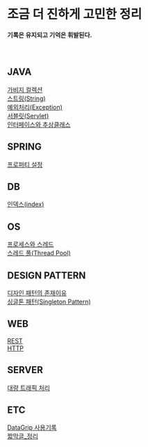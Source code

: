 # 조금 더 진하게 고민한 정리
**기록은 유지되고 기억은 휘발된다.**
<br />
<br />
<br /> 

## JAVA
[가비지 컬렉션](https://github.com/potatoCompletion/TIL/blob/master/JAVA/%EA%B0%80%EB%B9%84%EC%A7%80%20%EC%BB%AC%EB%A0%89%EC%85%98(GC).md)  
[스트링(String)](https://github.com/potatoCompletion/TIL/blob/master/JAVA/%EC%8A%A4%ED%8A%B8%EB%A7%81(string).md)  
[예외처리(Exception)](https://github.com/potatoCompletion/TIL/blob/master/JAVA/%EC%98%88%EC%99%B8%EC%B2%98%EB%A6%AC(Exception).md)  
[서블릿(Servlet)](https://github.com/potatoCompletion/TIL/blob/master/JAVA/%EC%84%9C%EB%B8%94%EB%A6%BF(Servlet).md)  
[인터페이스와 추상클래스](https://github.com/potatoCompletion/TIL/blob/master/JAVA/%EC%9D%B8%ED%84%B0%ED%8E%98%EC%9D%B4%EC%8A%A4%EC%99%80%20%EC%B6%94%EC%83%81%ED%81%B4%EB%9E%98%EC%8A%A4.md)  

## SPRING
[프로퍼티 설정](https://github.com/potatoCompletion/TIL/blob/master/Spring/%EC%8A%A4%ED%94%84%EB%A7%81%20%ED%94%84%EB%A1%9C%ED%8D%BC%ED%8B%B0%20%EC%84%A4%EC%A0%95.md)

## DB
[인덱스(index)](https://github.com/potatoCompletion/TIL/blob/master/DB/DB%20%EC%9D%B8%EB%8D%B1%EC%8A%A4%20%EC%A0%95%EB%A6%AC.md)  

## OS
[프로세스와 스레드](https://github.com/potatoCompletion/TIL/blob/master/OS/프로세스와%20스레드.md)  
[스레드 풀(Thread Pool)](https://github.com/potatoCompletion/TIL/blob/master/OS/%EC%8A%A4%EB%A0%88%EB%93%9C%20%ED%92%80(Thread%20Pool).md)  

## DESIGN PATTERN
[디자인 패턴의 존재이유](https://github.com/potatoCompletion/TIL/blob/master/Design%20Pattern/%EB%94%94%EC%9E%90%EC%9D%B8%20%ED%8C%A8%ED%84%B4%EC%9D%98%20%EC%A1%B4%EC%9E%AC%EC%9D%B4%EC%9C%A0.md)  
[싱글톤 패턴(Singleton Pattern)](https://github.com/potatoCompletion/TIL/blob/master/Design%20Pattern/%EC%8B%B1%EA%B8%80%ED%86%A4%20%ED%8C%A8%ED%84%B4(Single%20Pattern).md)  

## WEB
[REST](https://github.com/potatoCompletion/TIL/blob/master/WEB/REST.md)  
[HTTP](https://github.com/potatoCompletion/TIL/blob/master/WEB/HTTP.md)  

## SERVER
[대량 트래픽 처리](https://github.com/potatoCompletion/TIL/blob/master/Server/%EB%8C%80%EB%9F%89%20%ED%8A%B8%EB%9E%98%ED%94%BD%20%EC%B2%98%EB%A6%AC.md)  

## ETC
[DataGrip 사용기록](https://github.com/potatoCompletion/TIL/blob/master/ETC/DataGrip.md)  
[짧막글_정리](https://github.com/potatoCompletion/TIL/blob/master/ETC/%EC%A7%A7%EB%A7%89%EA%B8%80_%EB%AA%A8%EC%9D%8C.md)  